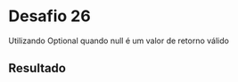 # Desafio 26

Utilizando Optional quando null é um valor de retorno válido

## Resultado

```java

```